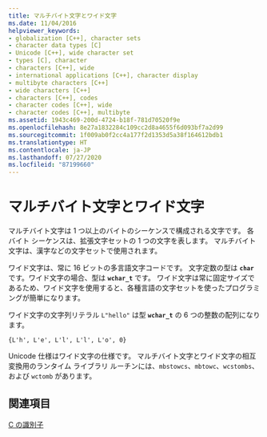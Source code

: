 ```yaml
---
title: マルチバイト文字とワイド文字
ms.date: 11/04/2016
helpviewer_keywords:
- globalization [C++], character sets
- character data types [C]
- Unicode [C++], wide character set
- types [C], character
- characters [C++], wide
- international applications [C++], character display
- multibyte characters [C++]
- wide characters [C++]
- characters [C++], codes
- character codes [C++], wide
- character codes [C++], multibyte
ms.assetid: 1943c469-200d-4724-b18f-781d70520f9e
ms.openlocfilehash: 8e27a1832284c109cc2d8a4655f6d093bf7a2d99
ms.sourcegitcommit: 1f009ab0f2cc4a177f2d1353d5a38f164612bdb1
ms.translationtype: HT
ms.contentlocale: ja-JP
ms.lasthandoff: 07/27/2020
ms.locfileid: "87199660"
---
```

# <a name="multibyte-and-wide-characters"></a>マルチバイト文字とワイド文字

マルチバイト文字は 1 つ以上のバイトのシーケンスで構成される文字です。 各バイト シーケンスは、拡張文字セットの 1 つの文字を表します。 マルチバイト文字は、漢字などの文字セットで使用されます。

ワイド文字は、常に 16 ビットの多言語文字コードです。 文字定数の型は **`char`** です。ワイド文字の場合、型は **`wchar_t`** です。 ワイド文字は常に固定サイズであるため、ワイド文字を使用すると、各種言語の文字セットを使ったプログラミングが簡単になります。

ワイド文字の文字列リテラル `L"hello"` は型 **`wchar_t`** の 6 つの整数の配列になります。

```
{L'h', L'e', L'l', L'l', L'o', 0}
```

Unicode 仕様はワイド文字の仕様です。 マルチバイト文字とワイド文字の相互変換用のランタイム ライブラリ ルーチンには、`mbstowcs`、`mbtowc`、`wcstombs`、および `wctomb` があります。

## <a name="see-also"></a>関連項目

[C の識別子](../c-language/c-identifiers.md)
